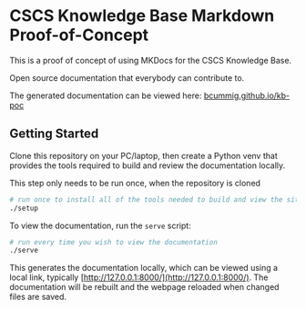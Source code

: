# CSCS Knowledge Base Markdown Proof-of-Concept

This is a proof of concept of using MKDocs for the CSCS Knowledge Base.

Open source documentation that everybody can contribute to.

The generated documentation can be viewed here: [bcummig.github.io/kb-poc](https://bcumming.github.io/kb-poc/)

## Getting Started

Clone this repository on your PC/laptop, then create a Python venv that provides the tools required to build and review the documentation locally.

This step only needs to be run once, when the repository is cloned
```bash
# run once to install all of the tools needed to build and view the site locally
./setup
```

To view the documentation, run the `serve` script:
```bash
# run every time you wish to view the documentation
./serve
```

This generates the documentation locally, which can be viewed using a local link, typically [http://127.0.0.1:8000/](http://127.0.0.1:8000/). The documentation will be rebuilt and the webpage reloaded when changed files are saved.
